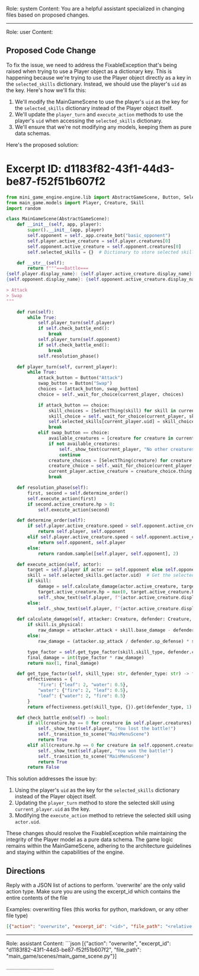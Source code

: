 Role: system
Content: You are a helpful assistant specialized in changing files based on proposed changes.
__________________
Role: user
Content: 
## Proposed Code Change
To fix the issue, we need to address the FixableException that's being raised when trying to use a Player object as a dictionary key. This is happening because we're trying to use the Player object directly as a key in the `selected_skills` dictionary. Instead, we should use the player's `uid` as the key. Here's how we'll fix this:

1. We'll modify the MainGameScene to use the player's `uid` as the key for the `selected_skills` dictionary instead of the Player object itself.
2. We'll update the `player_turn` and `execute_action` methods to use the player's `uid` when accessing the `selected_skills` dictionary.
3. We'll ensure that we're not modifying any models, keeping them as pure data schemas.

Here's the proposed solution:

# Excerpt ID: d1183f82-43f1-44d3-be87-f52f51b607f2
```python main_game/scenes/main_game_scene.py
from mini_game_engine.engine.lib import AbstractGameScene, Button, SelectThing
from main_game.models import Player, Creature, Skill
import random

class MainGameScene(AbstractGameScene):
    def __init__(self, app, player):
        super().__init__(app, player)
        self.opponent = self._app.create_bot("basic_opponent")
        self.player.active_creature = self.player.creatures[0]
        self.opponent.active_creature = self.opponent.creatures[0]
        self.selected_skills = {}  # Dictionary to store selected skills using player uid as key

    def __str__(self):
        return f"""===Battle===
{self.player.display_name}: {self.player.active_creature.display_name} (HP: {self.player.active_creature.hp}/{self.player.active_creature.max_hp})
{self.opponent.display_name}: {self.opponent.active_creature.display_name} (HP: {self.opponent.active_creature.hp}/{self.opponent.active_creature.max_hp})

> Attack
> Swap
"""

    def run(self):
        while True:
            self.player_turn(self.player)
            if self.check_battle_end():
                break
            self.player_turn(self.opponent)
            if self.check_battle_end():
                break
            self.resolution_phase()

    def player_turn(self, current_player):
        while True:
            attack_button = Button("Attack")
            swap_button = Button("Swap")
            choices = [attack_button, swap_button]
            choice = self._wait_for_choice(current_player, choices)

            if attack_button == choice:
                skill_choices = [SelectThing(skill) for skill in current_player.active_creature.skills]
                skill_choice = self._wait_for_choice(current_player, skill_choices)
                self.selected_skills[current_player.uid] = skill_choice.thing  # Store the selected skill using player uid
                break
            elif swap_button == choice:
                available_creatures = [creature for creature in current_player.creatures if creature.hp > 0 and creature != current_player.active_creature]
                if not available_creatures:
                    self._show_text(current_player, "No other creatures available to swap!")
                    continue
                creature_choices = [SelectThing(creature) for creature in available_creatures]
                creature_choice = self._wait_for_choice(current_player, creature_choices)
                current_player.active_creature = creature_choice.thing
                break

    def resolution_phase(self):
        first, second = self.determine_order()
        self.execute_action(first)
        if second.active_creature.hp > 0:
            self.execute_action(second)

    def determine_order(self):
        if self.player.active_creature.speed > self.opponent.active_creature.speed:
            return self.player, self.opponent
        elif self.player.active_creature.speed < self.opponent.active_creature.speed:
            return self.opponent, self.player
        else:
            return random.sample([self.player, self.opponent], 2)

    def execute_action(self, actor):
        target = self.player if actor == self.opponent else self.opponent
        skill = self.selected_skills.get(actor.uid)  # Get the selected skill using player uid
        if skill:
            damage = self.calculate_damage(actor.active_creature, target.active_creature, skill)
            target.active_creature.hp = max(0, target.active_creature.hp - damage)
            self._show_text(self.player, f"{actor.active_creature.display_name} used {skill.display_name} and dealt {damage} damage to {target.active_creature.display_name}!")
        else:
            self._show_text(self.player, f"{actor.active_creature.display_name} did nothing!")

    def calculate_damage(self, attacker: Creature, defender: Creature, skill: Skill) -> int:
        if skill.is_physical:
            raw_damage = attacker.attack + skill.base_damage - defender.defense
        else:
            raw_damage = (attacker.sp_attack / defender.sp_defense) * skill.base_damage

        type_factor = self.get_type_factor(skill.skill_type, defender.creature_type)
        final_damage = int(type_factor * raw_damage)
        return max(1, final_damage)

    def get_type_factor(self, skill_type: str, defender_type: str) -> float:
        effectiveness = {
            "fire": {"leaf": 2, "water": 0.5},
            "water": {"fire": 2, "leaf": 0.5},
            "leaf": {"water": 2, "fire": 0.5}
        }
        return effectiveness.get(skill_type, {}).get(defender_type, 1)

    def check_battle_end(self) -> bool:
        if all(creature.hp == 0 for creature in self.player.creatures):
            self._show_text(self.player, "You lost the battle!")
            self._transition_to_scene("MainMenuScene")
            return True
        elif all(creature.hp == 0 for creature in self.opponent.creatures):
            self._show_text(self.player, "You won the battle!")
            self._transition_to_scene("MainMenuScene")
            return True
        return False
```

This solution addresses the issue by:

1. Using the player's `uid` as the key for the `selected_skills` dictionary instead of the Player object itself.
2. Updating the `player_turn` method to store the selected skill using `current_player.uid` as the key.
3. Modifying the `execute_action` method to retrieve the selected skill using `actor.uid`.

These changes should resolve the FixableException while maintaining the integrity of the Player model as a pure data schema. The game logic remains within the MainGameScene, adhering to the architecture guidelines and staying within the capabilities of the engine.

## Directions
Reply with a JSON list of actions to perform. 'overwrite' are the only valid action type. 
Make sure you are using the excerpt_id which contains the entire contents of the file

Examples:
overwriting files (this works for python, markdown, or any other file type)
```json output_example1
[{"action": "overwrite", "excerpt_id": "<id>", "file_path": "<relative file path>"}]
```

__________________
Role: assistant
Content: ```json
[{"action": "overwrite", "excerpt_id": "d1183f82-43f1-44d3-be87-f52f51b607f2", "file_path": "main_game/scenes/main_game_scene.py"}]
```
__________________

